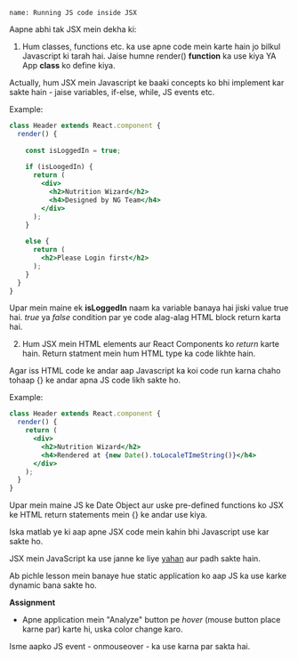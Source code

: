 ```ngMeta
name: Running JS code inside JSX
```

Aapne abhi tak JSX mein dekha ki:

1. Hum classes, functions etc. ka use apne code mein karte hain jo bilkul Javascript ki tarah hai.
Jaise humne render() **function** ka use kiya YA App **class** ko define kiya.

Actually, hum JSX mein Javascript ke baaki concepts ko bhi implement kar sakte hain - jaise variables, if-else, while, JS events etc.

Example:
```jsx
class Header extends React.component {
  render() {
    
    const isLoggedIn = true;
    
    if (isLoogedIn) {
      return (
        <div>
          <h2>Nutrition Wizard</h2>
          <h4>Designed by NG Team</h4>
        </div>
      );
    }
    
    else {
      return (
        <h2>Please Login first</h2>
      );
    }
  }
}
```

Upar mein maine ek **isLoggedIn** naam ka variable banaya hai jiski value true hai. *true* ya *false* condition par ye code alag-alag HTML block return karta hai.


2. Hum JSX mein HTML elements aur React Components ko *return* karte hain. Return statment mein hum HTML type ka code likhte hain.

Agar iss HTML code ke andar aap Javascript ka koi code run karna chaho tohaap {} ke andar apna JS code likh sakte ho.

Example:

```jsx
class Header extends React.component {
  render() {
    return (
      <div>
        <h2>Nutrition Wizard</h2>
        <h4>Rendered at {new Date().toLocaleTImeString()}</h4>
      </div>
    );
  }
}
```

Upar mein maine JS ke Date Object aur uske pre-defined functions ko JSX ke HTML return statements mein {} ke andar use kiya.


Iska matlab ye ki aap apne JSX code mein kahin bhi Javascript use kar sakte ho. 

JSX mein JavaScript ka use janne ke liye [yahan](https://reactjs.org/docs/introducing-jsx.html) aur padh sakte hain.

Ab pichle lesson mein banaye hue static application ko aap JS ka use karke dynamic bana sakte ho.

**Assignment**

- Apne application mein "Analyze" button pe *hover* (mouse button place karne par) karte hi, uska color change karo.

Isme aapko JS event - onmouseover - ka use karna par sakta hai.
